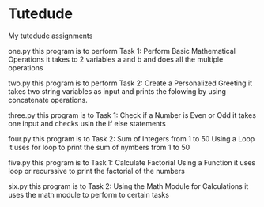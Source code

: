 # Tutedude
My tutedude assignments



one.py 
this program is to perform Task 1: Perform Basic Mathematical Operations
it takes to 2 variables a and b and does all the multiple operations 




two.py
this program is to perform Task 2: Create a Personalized Greeting
it takes two string variables as input and prints the folowing by using concatenate operations.




three.py 
this program is to Task 1: Check if a Number is Even or Odd
it takes one input and checks usin the if else statements




four.py 
this program is to Task 2: Sum of Integers from 1 to 50 Using a Loop
it uses for loop to print the sum of nymbers from 1 to 50




five.py
this program is to Task 1: Calculate Factorial Using a Function 
it uses loop or recurssive to print the factorial of the numbers



six.py
this program is to Task 2: Using the Math Module for Calculations
it uses the math module to perform to certain tasks 
